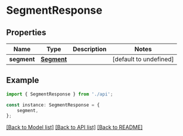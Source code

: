 # SegmentResponse


## Properties

Name | Type | Description | Notes
------------ | ------------- | ------------- | -------------
**segment** | [**Segment**](Segment.md) |  | [default to undefined]

## Example

```typescript
import { SegmentResponse } from './api';

const instance: SegmentResponse = {
    segment,
};
```

[[Back to Model list]](../README.md#documentation-for-models) [[Back to API list]](../README.md#documentation-for-api-endpoints) [[Back to README]](../README.md)
